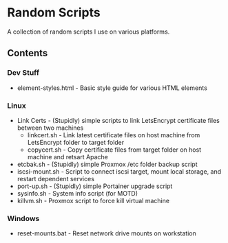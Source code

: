# Random Scripts

A collection of random scripts I use on various platforms.

## Contents

### Dev Stuff
* element-styles.html - Basic style guide for various HTML elements

### Linux
* Link Certs - (Stupidly) simple scripts to link LetsEncrypt certificate files between two machines
    * linkcert.sh - Link latest certificate files on host machine from LetsEncrypt folder to target folder
    * copycert.sh - Copy certificate files from target folder on host machine and retsart Apache
* etcbak.sh - (Stupidly) simple Proxmox /etc folder backup script
* iscsi-mount.sh - Script to connect iscsi target, mount local storage, and restart dependent services
* port-up.sh - (Stupidly) simple Portainer upgrade script
* sysinfo.sh - System info script (for MOTD)
* killvm.sh - Proxmox script to force kill virtual machine

### Windows
* reset-mounts.bat - Reset network drive mounts on workstation

